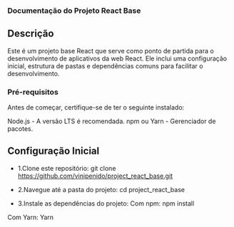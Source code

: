 ### Documentação do Projeto React Base
## Descrição
Este é um projeto base React que serve como ponto de partida para o desenvolvimento de aplicativos da web React. Ele inclui uma configuração inicial, estrutura de pastas e dependências comuns para facilitar o desenvolvimento.

### Pré-requisitos
Antes de começar, certifique-se de ter o seguinte instalado:

Node.js - A versão LTS é recomendada.
npm ou Yarn - Gerenciador de pacotes.

## Configuração Inicial
- 1.Clone este repositório:
git clone https://github.com/vinipenido/project_react_base.git

- 2.Navegue até a pasta do projeto:
cd project_react_base

- 3.Instale as dependências do projeto:
Com npm:
npm install

Com Yarn:
Yarn


